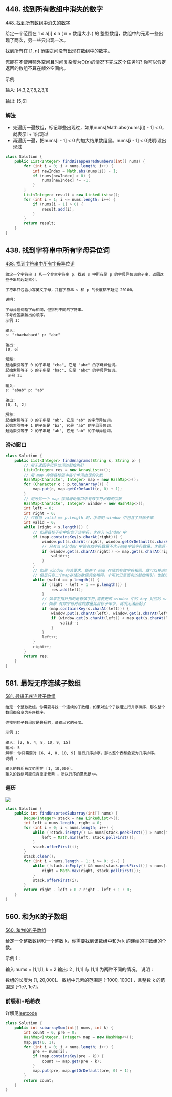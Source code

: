 ## 448. 找到所有数组中消失的数字

[448. 找到所有数组中消失的数字](https://leetcode-cn.com/problems/find-all-numbers-disappeared-in-an-array/)

给定一个范围在  1 ≤ a[i] ≤ n ( n = 数组大小 ) 的 整型数组，数组中的元素一些出现了两次，另一些只出现一次。

找到所有在 [1, n] 范围之间没有出现在数组中的数字。

您能在不使用额外空间且时间复杂度为O(n)的情况下完成这个任务吗? 你可以假定返回的数组不算在额外空间内。

示例:

输入:
[4,3,2,7,8,2,3,1]

输出:
[5,6]

### 解法

* 先遍历一遍数组，标记哪些出现过，如果nums[Math.abs(nums[i]) - 1] < 0，就表示i + 1出现过
* 再遍历一遍，把nums[i - 1] < 0 的加大结果数组里。nums[i - 1] < 0说明i没出现过

```java
class Solution {
    public List<Integer> findDisappearedNumbers(int[] nums) {
        for (int i = 0; i < nums.length; i++) {
            int newIndex = Math.abs(nums[i]) - 1;
            if (nums[newIndex] > 0) {
                nums[newIndex] *= -1;
            }
        }
        List<Integer> result = new LinkedList<>();
        for (int i = 1; i <= nums.length; i++) {
            if (nums[i - 1] > 0) {
                result.add(i);
            }
        }
        return result;
    }
}
```

## 438. 找到字符串中所有字母异位词

[438. 找到字符串中所有字母异位词](https://leetcode-cn.com/problems/find-all-anagrams-in-a-string/)

```
给定一个字符串 s 和一个非空字符串 p，找到 s 中所有是 p 的字母异位词的子串，返回这些子串的起始索引。

字符串只包含小写英文字母，并且字符串 s 和 p 的长度都不超过 20100。

说明：

字母异位词指字母相同，但排列不同的字符串。
不考虑答案输出的顺序。
示例 1:

输入:
s: "cbaebabacd" p: "abc"

输出:
[0, 6]

解释:
起始索引等于 0 的子串是 "cba", 它是 "abc" 的字母异位词。
起始索引等于 6 的子串是 "bac", 它是 "abc" 的字母异位词。
 示例 2:

输入:
s: "abab" p: "ab"

输出:
[0, 1, 2]

解释:
起始索引等于 0 的子串是 "ab", 它是 "ab" 的字母异位词。
起始索引等于 1 的子串是 "ba", 它是 "ab" 的字母异位词。
起始索引等于 2 的子串是 "ab", 它是 "ab" 的字母异位词。
```

### 滑动窗口

```java
class Solution {
    public List<Integer> findAnagrams(String s, String p) {
        // 用于返回字母异位词的起始索引
        List<Integer> res = new ArrayList<>();
        // 用 map 存储目标值中各个单词出现的次数
        HashMap<Character, Integer> map = new HashMap<>();
        for (Character c : p.toCharArray()) {
            map.put(c, map.getOrDefault(c, 0) + 1);
        }
        // 用另外一个 map 存储滑动窗口中有效字符出现的次数
        HashMap<Character, Integer> window = new HashMap<>();
        int left = 0;
        int right = 0;
        // 只有当 valid == p.length 时，才说明 window 中包含了目标子串
        int valid = 0;
        while (right < s.length()) {
            // 如果目标子串中包含了该字符，才存入 window 中
            if (map.containsKey(s.charAt(right))) {
                window.put(s.charAt(right), window.getOrDefault(s.charAt(right), 0) + 1);
                // 只有当 window 中该有效字符数量不大于map中该字符数量，才能算一次有效包含
                if (window.get(s.charAt(right)) <= map.get(s.charAt(right))) {
                    valid++;
                }
            }
            // 如果 window 符合要求，即两个 map 存储的有效字符相同，就可以移动左指针了
            // 但是只有二个map存储的数据完全相同，才可以记录当前的起始索引，也就是left指针所在位置
            while (valid == p.length()) {
                if (right - left + 1 == p.length()) {
                    res.add(left);
                }
                // 如果左指针指的是有效字符,需要更改 window 中的 key 对应的 value
                // 如果 有效字符对应的数量比目标子串少，说明无法匹配了
                if (map.containsKey(s.charAt(left))) {
                    window.put(s.charAt(left), window.get(s.charAt(left)) - 1);
                    if (window.get(s.charAt(left)) < map.get(s.charAt(left))) {
                        valid--;
                    }
                }
                left++;
            }
            right++;
        }
        return res;
    }
}
```

## 581. 最短无序连续子数组

[581. 最短无序连续子数组](https://leetcode-cn.com/problems/shortest-unsorted-continuous-subarray/)

```
给定一个整数数组，你需要寻找一个连续的子数组，如果对这个子数组进行升序排序，那么整个数组都会变为升序排序。

你找到的子数组应是最短的，请输出它的长度。

示例 1:

输入: [2, 6, 4, 8, 10, 9, 15]
输出: 5
解释: 你只需要对 [6, 4, 8, 10, 9] 进行升序排序，那么整个表都会变为升序排序。
说明 :

输入的数组长度范围在 [1, 10,000]。
输入的数组可能包含重复元素 ，所以升序的意思是<=。
```

### 遍历

![](https://gitee.com/wardseptember/images/raw/master/imgs/20200915125934.png)

```java
class Solution {
    public int findUnsortedSubarray(int[] nums) {
        Deque<Integer> stack = new LinkedList<>();
        int left = nums.length, right = 0;
        for (int i = 0; i < nums.length; i++) {
            while (!stack.isEmpty() && nums[stack.peekFirst()] > nums[i]) {
                left = Math.min(left, stack.pollFirst());
            }
            stack.offerFirst(i);
        }
        stack.clear();
        for (int i = nums.length - 1; i >= 0; i--) {
            while (!stack.isEmpty() && nums[stack.peekFirst()] < nums[i]) {
                right = Math.max(right, stack.pollFirst());
            }
            stack.offerFirst(i);
        }
        return right - left > 0 ? right - left + 1 : 0;
    }
}
```

## 560. 和为K的子数组

[560. 和为K的子数组](https://leetcode-cn.com/problems/subarray-sum-equals-k/)

给定一个整数数组和一个整数 k，你需要找到该数组中和为 k 的连续的子数组的个数。

示例 1 :

输入:nums = [1,1,1], k = 2
输出: 2 , [1,1] 与 [1,1] 为两种不同的情况。
说明 :

数组的长度为 [1, 20,000]。
数组中元素的范围是 [-1000, 1000] ，且整数 k 的范围是 [-1e7, 1e7]。

### 前缀和+哈希表

详解见[leetcode](https://leetcode-cn.com/problems/subarray-sum-equals-k/solution/he-wei-kde-zi-shu-zu-by-leetcode-solution/)

```java
class Solution {
    public int subarraySum(int[] nums, int k) {
        int count = 0, pre = 0;
        HashMap<Integer, Integer> map = new HashMap<>();
        map.put(0, 1);
        for (int i = 0; i < nums.length; i++) {
            pre += nums[i];
            if (map.containsKey(pre - k)) {
                count += map.get(pre - k);
            }
            map.put(pre, map.getOrDefault(pre, 0) + 1);
        }
        return count;
    }
}
```

